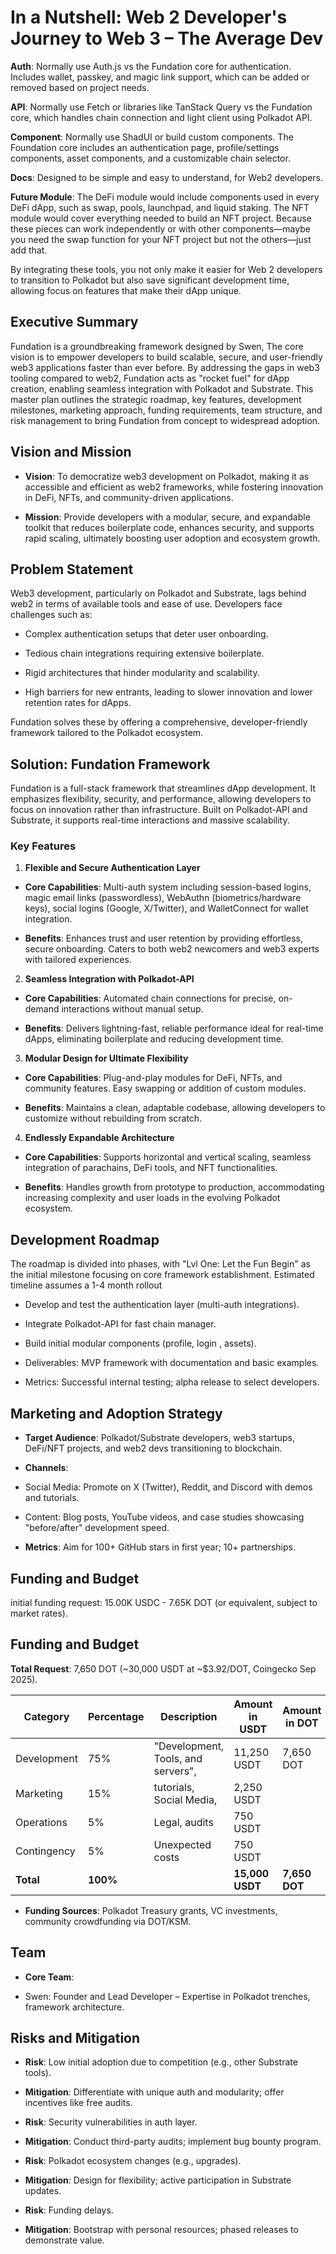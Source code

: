 # In a Nutshell: Web 2 Developer's Journey to Web 3 – The Average Dev

**Auth**: Normally use Auth.js vs the Fundation core for authentication. Includes wallet, passkey, and magic link support, which can be added or removed based on project needs.

**API**: Normally use Fetch or libraries like TanStack Query vs the Fundation core, which handles chain connection and light client using Polkadot API.

**Component**: Normally use ShadUI or build custom components. The Foundation core includes an authentication page, profile/settings components, asset components, and a customizable chain selector.

**Docs**: Designed to be simple and easy to understand, for Web2 developers.

**Future Module**: The DeFi module would include components used in every DeFi dApp, such as swap, pools, launchpad, and liquid staking. The NFT module would cover everything needed to build an NFT project. Because these pieces can work independently or with other components—maybe you need the swap function for your NFT project but not the others—just add that.

By integrating these tools, you not only make it easier for Web 2 developers to transition to Polkadot but also save significant development time, allowing focus on features that make their dApp unique.

## Executive Summary

Fundation is a groundbreaking framework designed by Swen, The core vision is to empower developers to build scalable, secure, and user-friendly web3 applications faster than ever before. By addressing the gaps in web3 tooling compared to web2, Fundation acts as "rocket fuel" for dApp creation, enabling seamless integration with Polkadot and Substrate. This master plan outlines the strategic roadmap, key features, development milestones, marketing approach, funding requirements, team structure, and risk management to bring Fundation from concept to widespread adoption.

## Vision and Mission

- **Vision**: To democratize web3 development on Polkadot, making it as accessible and efficient as web2 frameworks, while fostering innovation in DeFi, NFTs, and community-driven applications.

- **Mission**: Provide developers with a modular, secure, and expandable toolkit that reduces boilerplate code, enhances security, and supports rapid scaling, ultimately boosting user adoption and ecosystem growth.

## Problem Statement

Web3 development, particularly on Polkadot and Substrate, lags behind web2 in terms of available tools and ease of use. Developers face challenges such as:

- Complex authentication setups that deter user onboarding.

- Tedious chain integrations requiring extensive boilerplate.

- Rigid architectures that hinder modularity and scalability.

- High barriers for new entrants, leading to slower innovation and lower retention rates for dApps.

Fundation solves these by offering a comprehensive, developer-friendly framework tailored to the Polkadot ecosystem.

## Solution: Fundation Framework

Fundation is a full-stack framework that streamlines dApp development. It emphasizes flexibility, security, and performance, allowing developers to focus on innovation rather than infrastructure. Built on Polkadot-API and Substrate, it supports real-time interactions and massive scalability.

### Key Features

1. **Flexible and Secure Authentication Layer**

- **Core Capabilities**: Multi-auth system including session-based logins, magic email links (passwordless), WebAuthn (biometrics/hardware keys), social logins (Google, X/Twitter), and WalletConnect for wallet integration.

- **Benefits**: Enhances trust and user retention by providing effortless, secure onboarding. Caters to both web2 newcomers and web3 experts with tailored experiences.

2. **Seamless Integration with Polkadot-API**

- **Core Capabilities**: Automated chain connections for precise, on-demand interactions without manual setup.

- **Benefits**: Delivers lightning-fast, reliable performance ideal for real-time dApps, eliminating boilerplate and reducing development time.

3. **Modular Design for Ultimate Flexibility**

- **Core Capabilities**: Plug-and-play modules for DeFi, NFTs, and community features. Easy swapping or addition of custom modules.

- **Benefits**: Maintains a clean, adaptable codebase, allowing developers to customize without rebuilding from scratch.

4. **Endlessly Expandable Architecture**

- **Core Capabilities**: Supports horizontal and vertical scaling, seamless integration of parachains, DeFi tools, and NFT functionalities.

- **Benefits**: Handles growth from prototype to production, accommodating increasing complexity and user loads in the evolving Polkadot ecosystem.

## Development Roadmap

The roadmap is divided into phases, with "Lvl One: Let the Fun Begin" as the initial milestone focusing on core framework establishment. Estimated timeline assumes a 1-4 month rollout

- Develop and test the authentication layer (multi-auth integrations).

- Integrate Polkadot-API for fast chain manager.

- Build initial modular components (profile, login , assets).

- Deliverables: MVP framework with documentation and basic examples.

- Metrics: Successful internal testing; alpha release to select developers.

## Marketing and Adoption Strategy

- **Target Audience**: Polkadot/Substrate developers, web3 startups, DeFi/NFT projects, and web2 devs transitioning to blockchain.

- **Channels**:

- Social Media: Promote on X (Twitter), Reddit, and Discord with demos and tutorials.

- Content: Blog posts, YouTube videos, and case studies showcasing "before/after" development speed.

- **Metrics**: Aim for 100+ GitHub stars in first year; 10+ partnerships.

## Funding and Budget

initial funding request: 15.00K USDC - 7.65K DOT (or equivalent, subject to market rates).

## Funding and Budget
**Total Request**: 7,650 DOT (~30,000 USDT at ~$3.92/DOT, Coingecko Sep 2025).

| Category     | Percentage | Description                  | Amount in USDT | Amount in DOT |
|--------------|------------|------------------------------|----------------|---------------|
| Development | 75%       | "Development, Tools, and servers",| 11,250 USDT   | 7,650  DOT    |
| Marketing   | 15%       | tutorials, Social Media, | 2,250 USDT    |    |
| Operations  | 5%        | Legal, audits                | 750 USDT    |     |
| Contingency | 5%        | Unexpected costs             | 750 USDT    |      |
| **Total**   | **100%**  |                              | **15,000 USDT**| **7,650 DOT**
- **Funding Sources**: Polkadot Treasury grants, VC investments, community crowdfunding via DOT/KSM.

## Team

- **Core Team**:

- Swen: Founder and Lead Developer – Expertise in Polkadot trenches, framework architecture.

## Risks and Mitigation

- **Risk**: Low initial adoption due to competition (e.g., other Substrate tools).

- **Mitigation**: Differentiate with unique auth and modularity; offer incentives like free audits.

- **Risk**: Security vulnerabilities in auth layer.

- **Mitigation**: Conduct third-party audits; implement bug bounty program.

- **Risk**: Polkadot ecosystem changes (e.g., upgrades).

- **Mitigation**: Design for flexibility; active participation in Substrate updates.

- **Risk**: Funding delays.

- **Mitigation**: Bootstrap with personal resources; phased releases to demonstrate value.
